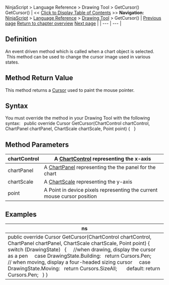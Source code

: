 ﻿
NinjaScript > Language Reference > Drawing Tool > GetCursor()
GetCursor()
| << [Click to Display Table of Contents](getcursor.md) >> **Navigation:**     [NinjaScript](ninjascript-1.md) > [Language Reference](language_reference_wip-1.md) > [Drawing Tool](drawing_tools-1.md) > GetCursor() | [Previous page](getclosestanchor-1.md) [Return to chapter overview](drawing_tools-1.md) [Next page](getselectionpoints-1.md) |
| --- | --- |
## Definition
An event driven method which is called when a chart object is selected.  This method can be used to change the cursor image used in various states.
 
## Method Return Value
This method returns a [Cursor](https://msdn.microsoft.com/en-us/library/system.windows.forms.cursor(v=vs.110).aspx) used to paint the mouse pointer.
## 
## Syntax
You must override the method in your Drawing Tool with the following syntax:
 
public override Cursor GetCursor(ChartControl chartControl, ChartPanel chartPanel, ChartScale chartScale, Point point)
{
 
}
## 
## Method Parameters
| chartControl | A [ChartControl](chartcontrol-1.md) representing the x-axis |
| --- | --- |
| chartPanel | A [ChartPanel](chartpanel-1.md) representing the the panel for the chart |
| chartScale | A [ChartScale](chartscale-1.md) representing the y-axis |
| point | A Point in device pixels representing the current mouse cursor position |
## 
## 
## Examples
| ns |
| --- |
| public override Cursor GetCursor(ChartControl chartControl, ChartPanel chartPanel, ChartScale chartScale, Point point) {    switch (DrawingState)    {      //when drawing, display the cursor as a pen      case DrawingState.Building:   return Cursors.Pen;        // when moving, display a four-headed sizing cursor      case DrawingState.Moving:   return Cursors.SizeAll;        default: return Cursors.Pen;    } } |

